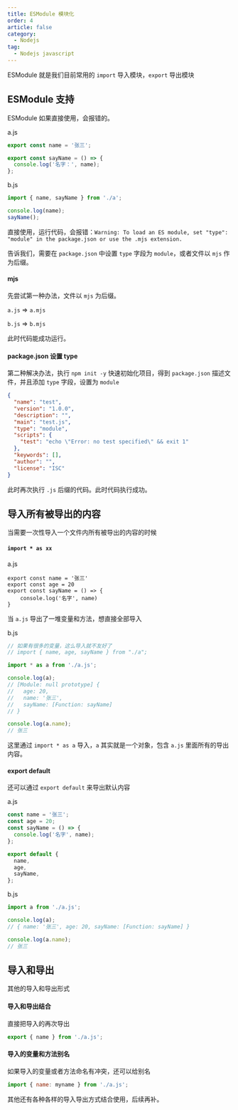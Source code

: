 ```yaml
---
title: ESModule 模块化
order: 4
article: false
category:
  - Nodejs
tag:
  - Nodejs javascript
---
```


ESModule 就是我们目前常用的 `import` 导入模块，`export` 导出模块

## ESModule 支持

ESModule 如果直接使用，会报错的。

a.js

```javascript
export const name = '张三';

export const sayName = () => {
  console.log('名字：', name);
};
```

b.js

```javascript
import { name, sayName } from './a';

console.log(name);
sayName();
```

直接使用，运行代码，会报错：`Warning: To load an ES module, set "type": "module" in the package.json or use the .mjs extension.`

告诉我们，需要在 `package.json` 中设置 `type` 字段为 `module`，或者文件以 `mjs` 作为后缀。

#### mjs

先尝试第一种办法，文件以 `mjs` 为后缀。

`a.js` => `a.mjs`

`b.js` => `b.mjs`

此时代码能成功运行。

#### package.json 设置 type

第二种解决办法，执行 `npm init -y` 快速初始化项目，得到 `package.json` 描述文件，并且添加 `type` 字段，设置为 `module`

```json
{
  "name": "test",
  "version": "1.0.0",
  "description": "",
  "main": "test.js",
  "type": "module",
  "scripts": {
    "test": "echo \"Error: no test specified\" && exit 1"
  },
  "keywords": [],
  "author": "",
  "license": "ISC"
}
```

此时再次执行 `.js` 后缀的代码。此时代码执行成功。

## 导入所有被导出的内容

当需要一次性导入一个文件内所有被导出的内容的时候

#### `import * as xx`

a.js

```javascirpt
export const name = '张三'
export const age = 20
export const sayName = () => {
    console.log('名字', name)
}
```

当 `a.js` 导出了一堆变量和方法，想直接全部导入

b.js

```javascript
// 如果有很多的变量，这么导入就不友好了
// import { name, age, sayName } from "./a";

import * as a from './a.js';

console.log(a);
// [Module: null prototype] {
//   age: 20,
//   name: '张三',
//   sayName: [Function: sayName]
// }

console.log(a.name);
// 张三
```

这里通过 `import * as a` 导入，`a` 其实就是一个对象，包含 `a.js` 里面所有的导出内容。

#### export default

还可以通过 `export default` 来导出默认内容

a.js

```javascript
const name = '张三';
const age = 20;
const sayName = () => {
  console.log('名字', name);
};

export default {
  name,
  age,
  sayName,
};
```

b.js

```javascript
import a from './a.js';

console.log(a);
// { name: '张三', age: 20, sayName: [Function: sayName] }

console.log(a.name);
// 张三
```

## 导入和导出

其他的导入和导出形式

#### 导入和导出结合

直接把导入的再次导出

```javascript
export { name } from './a.js';
```

#### 导入的变量和方法别名

如果导入的变量或者方法命名有冲突，还可以给别名

```javascript
import { name: myname } from './a.js';
```

其他还有各种各样的导入导出方式结合使用，后续再补。
